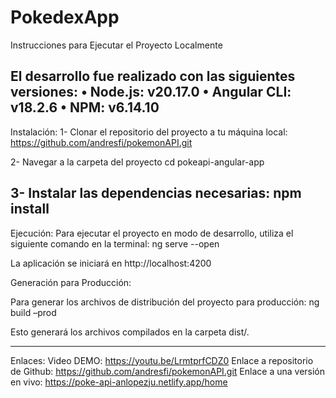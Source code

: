 # PokedexApp

Instrucciones para Ejecutar el Proyecto Localmente

El desarrollo fue realizado con las siguientes versiones:
•	Node.js: v20.17.0
•	Angular CLI: v18.2.6
•	NPM: v6.14.10
---------------------------------------------------------------------------
Instalación:
1-	Clonar el repositorio del proyecto a tu máquina local:
https://github.com/andresfi/pokemonAPI.git

2-	Navegar a la carpeta del proyecto
cd pokeapi-angular-app

3-	Instalar las dependencias necesarias:
npm install
---------------------------------------------------------------------------
Ejecución: 
Para ejecutar el proyecto en modo de desarrollo, utiliza el siguiente comando en la terminal:
ng serve --open  

La aplicación se iniciará en http://localhost:4200

Generación para Producción:

Para generar los archivos de distribución del proyecto para producción:
ng build –prod

Esto generará los archivos compilados en la carpeta dist/.

---------------------------------------------------------------------------
Enlaces:
Video DEMO: https://youtu.be/LrmtprfCDZ0
Enlace a repositorio de Github: https://github.com/andresfi/pokemonAPI.git
Enlace a una versión en vivo: https://poke-api-anlopezju.netlify.app/home

